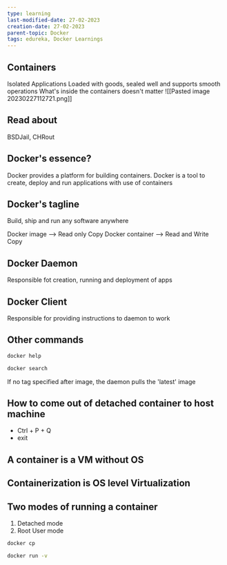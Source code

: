 ```yaml
---
type: learning
last-modified-date: 27-02-2023
creation-date: 27-02-2023
parent-topic: Docker
tags: edureka, Docker Learnings
---
```


## Containers
Isolated Applications 
Loaded with goods, sealed well and supports smooth operations
What's inside the containers doesn't matter
![[Pasted image 20230227112721.png]]

## Read about
BSDJail, CHRout

## Docker's essence?
Docker provides a platform for building containers.
Docker is a tool to create, deploy and run applications with use of containers

## Docker's tagline
Build, ship and run any software anywhere

Docker image --> Read only Copy
Docker container --> Read and Write Copy

## Docker Daemon 
Responsible fot creation, running and deployment of apps

## Docker Client
Responsible for providing instructions to daemon to work

## Other commands
```bash
docker help
```

```bash
docker search
```

If no tag specified after image, the daemon pulls the 'latest' image

## How to come out of detached container to host machine
- Ctrl + P + Q
- exit

## A container is a VM without OS

## Containerization is OS level Virtualization

## Two modes of running a container
1. Detached mode
2. Root User mode

```bash
docker cp
```

```bash
docker run -v 
```

